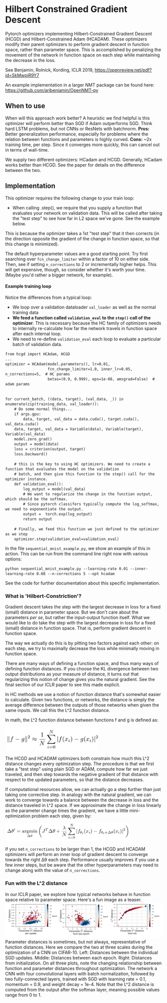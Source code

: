 # Hilbert Constrained Gradient Descent
Pytorch optimizers implementing Hilbert-Constrained Gradient Descent (HCGD) and Hilbert-Constrained Adam (HCADAM).
These optimizers modify their parent optimizers to perform gradient descent in function space, rather than parameter space. This is accomplished by penalizing the movement of the network in function space on each step while maintaining the decrease in the loss.

See Benjamin, Rolnick, Kording, ICLR 2019, https://openreview.net/pdf?id=SkMwpiR9Y7

An example implementation in a larger NMT package can be found here: https://github.com/aribenjamin/OpenNMT-py

## When to use

When will this approach work better? A heuristic we find helpful is this optimizer will perform better than SGD if Adam outperforms SGD. Think hard LSTM problems, but not CNNs or ResNets with batchnorm. **Pros:** Better generalization performance, especially for problems where the relation between functions and parameters is highly curved. **Cons:** ~2x training time, per step. Since it converges more quickly, this can cancel out in terms of wall-time.

We supply two different optimizers: HCadam and HCGD. Generally, HCadam works better than HCGD. See the paper for details on the difference between the two.

## Implementation

This optimizer requires the following change to your train loop:
- When calling .step(), we require that you supply a function that evaluates your network on validation data.
        This will be called after taking the "test step" to see how far in L2 space we've gone. See the example below.

This is because the optimizer takes a 1st "test step" that it then corrects (in the direction
opposite the gradient of the change in function space, so that this change is minimized). 

The default hyperparameter values are a good starting point. Try first searching over `fcn_change_limiter` within a factor of 10 on either side. Then, see if setting `n_corrections` to 2 or incrementally higher helps. This will get expensive, though, so consider whether it's worth your time. (Maybe you'd rather a bigger network, for example).

#### Example training loop
Notice the differences from a typical loop:
- We loop over a validation dataloader `val_loader` as well as the normal training data
- **We feed a function called `validation_eval` to the `step()` call of the optimizer**. This is necessary because
        the HC family of optimizers needs to internally re-calculate how far the network travels in function space
        after each internal loop.
- We need to re-define `validation_eval` each loop to evaluate a particular batch of validation data.
```
from hcgd import HCAdam, HCGD
...
optimizer = HCAdam(model.parameters(), lr=0.01,
                   fcn_change_limiter=1.0, inner_lr=0.05, n_corrections=5,  # HC params
                   betas=(0.9, 0.999), eps=1e-08, amsgrad=False)  # adam params


for current_batch, ((data, target), (val_data, _)) in enumerate(zip(training_data, val_loader)):
    # Do some normal things...
    if args.gpu:
        data, target, val_data = data.cuda(), target.cuda(), val_data.cuda()
    data, target, val_data = Variable(data), Variable(target), Variable(val_data)
    model.zero_grad()
    output = model(data)
    loss = criterion(output, target)
    loss.backward()

    # this is the key to using HC optimizers. We need to create a function that evaluates the model on the validation
    # batch, and then give this function to the step() call for the optimizer instance.
    def validation_eval():
        log_output = model(val_data)
        # We want to regularize the change in the function output, which should be the softmax.
        # Since pytorch classifers typically compute the log_softmax, we need to exponentiate the output.
        output =  torch.exp(log_output)
        return output

    # Finally, we feed this function we just defined to the optimizer as we step
    optimizer.step(validation_eval=validation_eval)

```

In the file `sequential_mnist_example.py`, we show an example of this in action. This can be run from the command line
right now with various options:
```
python sequential_mnist_example.py --learning-rate 0.01 --inner-learning-rate 0.08 --n-corrections 5 --opt hcadam
```
See the code for further documentation about this specific implementation.

### What is 'Hilbert-Constriction'?

Gradient descent takes the step with the largest decrease in loss for a fixed (small) distance in parameter space. But we don't care about the parameters *per se*, but rather the input-output function itself. What we would
like to do take the step with the largest decrease in loss for a fixed (small) distance in function space. That is, perform gradient descent in function space.

The way we actually do this is by pitting two factors against each other: on each step, we try to maximally decrease the loss while minimally moving in function space.

There are many ways of defining a function space, and thus many ways of defining function distances. If you choose the
KL divergence between two output distributions as your measure of distance, it turns out that regularizing this notion of
change gives you the natural gradient. See the final section of our ICLR paper to see this made explicit.

In HC methods we use a notion of function distance that's somewhat easier to calculate. Given two functions, or networks,
the distance is simply the average difference between the outputs of those networks when given the same inputs. We call
this the L^2 function distance.

In math, the L^2 function distance between functions f and g is defined as:

<img src="pics/eq1.png" alt="eq1" width="300"/>

The HCGD and HCADAM optimizers both constrain how much this L^2 distance changes every optimization step. The procedure
is that we first take a "test step" using plain SGD or ADAM, compute how far we just traveled, and then step towards
the negative gradient of that distance with respect to the updated parameters, so that the distance decreases.

If computational resources allow, we can actually go a step further than just taking one corrective step. In analogy
with the natural gradient, we can work to converge towards a balance between the decrease in loss and the distance
traveled in L^2 space. If we approximate the change in loss linearly as the parameter change times the gradient,
we have a little mini-optimization problem each step, given by:

<img src="pics/eq2.png" alt="eq1" width="400"/>

If you set `n_corrections` to be larger than 1, the HCGD and HCADAM optimizers will perform an inner loop of gradient
descent to converge towards the right ∆θ each step. Performance usually improves if you use a few inner
steps, but be aware that the other hyperparameters may need to change along with the value of `n_corrections`.

### Fun with the L^2 distance

In our ICLR paper, we explore how typical networks behave in function space relative to parameter space. Here's a fun
image as a teaser.
![Function dists](pics/Lipschitz-01.png)
Parameter distances is sometimes, but not always, representative of function distances.
Here we compare the two at three scales during the optimization of a CNN on CIFAR-10.
Left: Distances between the individual SGD updates. Middle: Distances between each epoch.
Right: Distances from initialization. On all three plots, note the changing relationship between function and
parameter distances throughout optimization. The network a CNN with four convolutional layers with batch normalization,
followed by two fully-connected layers, trained with SGD with learning rate = 0.1, momentum = 0.9, and weight decay = 1e-4.
Note that the L^2 distance is computed from the output after the softmax layer, meaning possible values range from 0 to 1.
